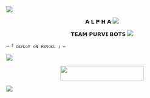 <img src="https://user-images.githubusercontent.com/73097560/115834477-dbab4500-a447-11eb-908a-139a6edaec5c.gif">
<p align="center">
𝗔 𝗟 𝗣 𝗛 𝗔 
<img src="https://user-images.githubusercontent.com/73097560/115834477-dbab4500-a447-11eb-908a-139a6edaec5c.gif">
<p align="center">
𝗧𝗘𝗔𝗠 𝗣𝗨𝗥𝗩𝗜 𝗕𝗢𝗧𝗦
<img src="https://user-images.githubusercontent.com/73097560/115834477-dbab4500-a447-11eb-908a-139a6edaec5c.gif">

    ─「 ᴅᴇᴩʟᴏʏ ᴏɴ ʜᴇʀᴏᴋᴜ 」─
</h3>
<img src="https://user-images.githubusercontent.com/73097560/115834477-dbab4500-a447-11eb-908a-139a6edaec5c.gif">
<p align="center"><a href="https://dashboard.heroku.com/new?template=https://github.com/TEAMPURVI/SONALI_NEW"> <img src="https://img.shields.io/badge/Deploy%20On%20Heroku-00FFFF?style=for-the-badge&logo=heroku" width="220" height="38.45"/></a></p>
<img src="https://user-images.githubusercontent.com/73097560/115834477-dbab4500-a447-11eb-908a-139a6edaec5c.gif">
